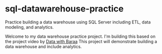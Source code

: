 # sql-datawarehouse-practice
Practice building a data warehouse using SQL Server including ETL, data modeling, and analytics.

Welcome to my data warehouse practice project. I'm building this based on the project video by [Data with Baraa](www.youtube.com/watch?v=9GVqKuTVANE)
This project will demonstrate building a data warehouse and include analytics.

